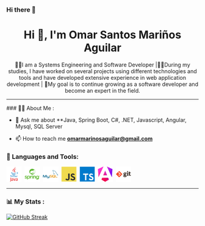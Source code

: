 ### Hi there 👋

<div id="header" align="center">
    <h1 align="center">Hi 👋, I'm Omar Santos Mariños Aguilar</h1>
        👨‍🎓I am a Systems Engineering and Software Developer |👨‍💻During my studies,
        I have worked on several projects using different technologies and tools and have developed extensive
        experience in web application development | 🎯My goal is to continue growing as a software developer
        and become an expert in the field.</h3>

</div>


<div id="badges" align="center">


</div>

---
<div align="left"></div>
### 👨‍💻 About Me :

- 💬 Ask me about **Java, Spring Boot, C#, .NET, Javascript, Angular, Mysql, SQL Server

- 📫 How to reach me **omarmarinosaguilar@gmail.com**


<h3>🔨 Languages and Tools:</h3>
<div>
    <img src="https://github.com/devicons/devicon/blob/master/icons/java/java-original-wordmark.svg" title="Java"
        width="40" height="40" />&nbsp;
    <img src="https://github.com/devicons/devicon/blob/master/icons/spring/spring-original-wordmark.svg" title="Spring"
        width="40" height="40" />&nbsp;
    <img src="https://github.com/devicons/devicon/blob/master/icons/mysql/mysql-original-wordmark.svg" title="MySQL"
        alt="MySQL" width="40" height="40" />&nbsp;
    <img src="https://github.com/devicons/devicon/blob/master/icons/javascript/javascript-original.svg"
        title="JavaScript" alt="JavaScript" width="40" height="40" />&nbsp;
    <img src="https://github.com/devicons/devicon/blob/master/icons/typescript/typescript-original.svg"
        title="TypeScript" alt="TypeScript" width="40" height="40" />&nbsp;
    <img src="https://github.com/devicons/devicon/blob/master/icons/angular/angular-original.svg"
        title="Angular" alt="Angular" width="40" height="40" />&nbsp;
    <img src="https://github.com/devicons/devicon/blob/master/icons/git/git-original-wordmark.svg" title="Git"
        **alt="Git" width="40" height="40" />
</div>
</div>

---

### 📊 My Stats :

[![GitHub Streak](https://github-readme-streak-stats.herokuapp.com?user=omarsmarinhos&theme=dark&exclude_days=Sun%2CSat)](https://git.io/streak-stats)
